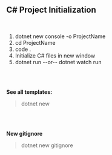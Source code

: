 ## C# Project Initialization 
<br>

1. dotnet new console -o ProjectName
2. cd ProjectName
3. code .
4. Initialize C# files in new window
5. dotnet run   --or--   dotnet watch run
    

<br>
<br>

**See all templates:**
>dotnet new

<br>
<br>

**New gitignore**
>dotnet new gitignore